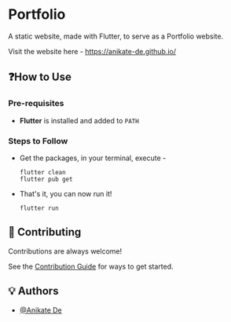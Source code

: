 # Portfolio

A static website, made with Flutter, to serve as a Portfolio website.

Visit the website here - 
https://anikate-de.github.io/

## ❓How to Use

### Pre-requisites
- **Flutter** is installed and added to `PATH`

### Steps to Follow
- Get the packages, in your terminal, execute -
  ```
  flutter clean
  flutter pub get
  ```
- That's it, you can now run it!
  ```
  flutter run
  ```

## 🤝 Contributing

Contributions are always welcome!

See the [Contribution Guide](contributing.md) for ways to get started.

## 💡 Authors

- [@Anikate De](https://www.github.com/Anikate-De)

